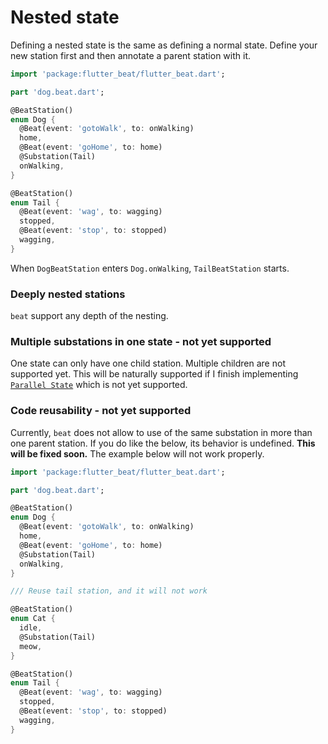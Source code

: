 # Nested state

Defining a nested state is the same as defining a normal state. Define your new station first and then annotate a parent station with it.&#x20;

```dart
import 'package:flutter_beat/flutter_beat.dart';

part 'dog.beat.dart';

@BeatStation()
enum Dog {
  @Beat(event: 'gotoWalk', to: onWalking)
  home,
  @Beat(event: 'goHome', to: home)
  @Substation(Tail)
  onWalking,
}

@BeatStation()
enum Tail {
  @Beat(event: 'wag', to: wagging)
  stopped,
  @Beat(event: 'stop', to: stopped)
  wagging,
}
```

When `DogBeatStation` enters `Dog.onWalking`, `TailBeatStation` starts.&#x20;

### Deeply nested stations

`beat` support any depth of the nesting.&#x20;

### Multiple substations in one state - not yet supported

One state can only have one child station. Multiple children are not supported yet. This will be naturally supported if I finish implementing [`Parallel State`](../parallel-state.md) which is not yet supported.&#x20;

### Code reusability - not yet supported

Currently, `beat` does not allow to use of the same substation in more than one parent station. If you do like the below, its behavior is undefined. **This will be fixed soon.** The example below will not work properly.&#x20;

```dart
import 'package:flutter_beat/flutter_beat.dart';

part 'dog.beat.dart';

@BeatStation()
enum Dog {
  @Beat(event: 'gotoWalk', to: onWalking)
  home,
  @Beat(event: 'goHome', to: home)
  @Substation(Tail)
  onWalking,
}

/// Reuse tail station, and it will not work 

@BeatStation()
enum Cat {
  idle,
  @Substation(Tail)
  meow,
}

@BeatStation()
enum Tail {
  @Beat(event: 'wag', to: wagging)
  stopped,
  @Beat(event: 'stop', to: stopped)
  wagging,
}
```
